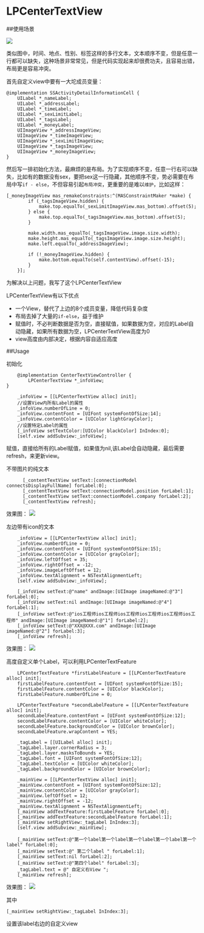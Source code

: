 # LPCenterTextView

##使用场景

![](https://github.com/Loopeer/LPCenterTextView/raw/master/Screenshorts/image1.png)

类似图中，时间、地点、性别、标签这样的多行文本，文本顺序不变，但是任意一行都可以缺失，这种场景非常常见，但是代码实现起来却很费功夫，且容易出错，布局更是容易冲突。

首先自定义view中要有一大坨成员变量：
```obj-c
@implementation SSActivityDetailInformationCell {
    UILabel *_nameLabel;
    UILabel *_addressLabel;
    UILabel *_timeLabel;
    UILabel *_sexLimitLabel;
    UILabel *_tagsLabel;
    UILabel *_moneyLabel;
    UIImageView *_addressImageView;
    UIImageView *_timeImageView;
    UIImageView *_sexLimitImageView;
    UIImageView *_tagsImageView;
    UIImageView *_moneyImageView;
}
```
然后写一排初始化方法，最麻烦的是布局。为了实现顺序不变，任意一行右可以缺失，比如有的数据没有sex，要把sex这一行隐藏，其他顺序不变，势必需要在布局中写`if - else`，不但容易引起`布局冲突`，更重要的是难以`维护`，比如这样：

```obj-c
[_moneyImageView mas_remakeConstraints:^(MASConstraintMaker *make) {
        if (_tagsImageView.hidden) {
            make.top.equalTo(_sexLimitImageView.mas_bottom).offset(5);
        } else {
            make.top.equalTo(_tagsImageView.mas_bottom).offset(5);
        }
        
        make.width.mas_equalTo(_tagsImageView.image.size.width);
        make.height.mas_equalTo(_tagsImageView.image.size.height);
        make.left.equalTo(_addressImageView);
        
        if (!_moneyImageView.hidden) {
            make.bottom.equalTo(self.contentView).offset(-15);
        }
    }];
```

为解决以上问题，我写了这个LPCenterTextView

LPCenterTextView有以下优点
* 一个View，替代了上边的8个成员变量，降低代码复杂度
* 布局去掉了大量的`if-else`，益于维护
* 赋值时，不必判断数据是否为空，直接赋值，如果数据为空，对应的Label自动隐藏，如果所有数据为空，LPCenterTextView高度为0
* view高度由内部决定，根据内容自适应高度


##Usage

初始化
```obj-c
    @implementation CenterTextViewController {
        LPCenterTextView *_infoView;
}
```
```obj-c
    _infoView = [[LPCenterTextView alloc] init];
    //设置View内所有Label的属性
    _infoView.numberOfLine = 0;
    _infoView.contentFont = [UIFont systemFontOfSize:14];
    _infoView.contentColor = [UIColor lightGrayColor];
    //设置特定Label的属性
    [_infoView setTextColor:[UIColor blackColor] InIndex:0];
    [self.view addSubview:_infoView];
```
赋值，直接给所有的Label赋值，如果值为nil,该Label会自动隐藏，最后需要 refresh，来更新view。

不带图片的纯文本
```obj-c
      [_contentTextView setText:[connectionModel connectsDisplayFullName] forLabel:0];
      [_contentTextView setText:connectionModel.position forLabel:1];
      [_contentTextView setText:connectionModel.company forLabel:2];
      [_contentTextView refresh];
```
效果图：
![](https://github.com/Loopeer/LPCenterTextView/raw/master/Screenshorts/image2.png)

左边带有icon的文本
```obj-c
    _infoView = [[LPCenterTextView alloc] init];
    _infoView.numberOfLine = 0;
    _infoView.contentFont = [UIFont systemFontOfSize:15];
    _infoView.contentColor = [UIColor grayColor];
    _infoView.leftOffset = 35;
    _infoView.rightOffset = -12;
    _infoView.imageLeftOffset = 12;
    _infoView.textAlignment = NSTextAlignmentLeft;
    [self.view addSubview:_infoView];
```
```obj-c
    [_infoView setText:@"name" andImage:[UIImage imageNamed:@"3"] forLabel:0];
    [_infoView setText:nil andImage:[UIImage imageNamed:@"4"] forLabel:1];
    [_infoView setText:@"ios工程师ios工程师ios工程师ios工程师ios工程师ios工程师" andImage:[UIImage imageNamed:@"1"] forLabel:2];
    [_infoView setText:@"XXX@XXX.com" andImage:[UIImage imageNamed:@"2"] forLabel:3];
    [_infoView refresh];
```
效果图：
![](https://github.com/Loopeer/LPCenterTextView/raw/master/Screenshorts/image3.png)

高度自定义单个Label，可以利用LPCenterTextFeature
```obj-c
    LPCenterTextFeature *firstLabelFeature = [[LPCenterTextFeature alloc] init];
    firstLabelFeature.contentFont = [UIFont systemFontOfSize:15];
    firstLabelFeature.contentColor = [UIColor blackColor];
    firstLabelFeature.numberOfLine = 0;
    
    LPCenterTextFeature *secondLabelFeature = [[LPCenterTextFeature alloc] init];
    secondLabelFeature.contentFont = [UIFont systemFontOfSize:12];
    secondLabelFeature.contentColor = [UIColor whiteColor];
    secondLabelFeature.backgroundColor = [UIColor brownColor];
    secondLabelFeature.wrapContent = YES;
    
    _tagLabel = [[UILabel alloc] init];
    _tagLabel.layer.cornerRadius = 3;
    _tagLabel.layer.masksToBounds = YES;
    _tagLabel.font = [UIFont systemFontOfSize:12];
    _tagLabel.textColor = [UIColor whiteColor];
    _tagLabel.backgroundColor = [UIColor brownColor];
    
    _mainView = [[LPCenterTextView alloc] init];
    _mainView.contentFont = [UIFont systemFontOfSize:12];
    _mainView.contentColor = [UIColor grayColor];
    _mainView.leftOffset = 12;
    _mainView.rightOffset = -12;
    _mainView.textAlignment = NSTextAlignmentLeft;
    [_mainView addTextFeature:firstLabelFeature forLabel:0];
    [_mainView addTextFeature:secondLabelFeature forLabel:1];
    [_mainView setRightView:_tagLabel InIndex:3];
    [self.view addSubview:_mainView];
```
```obj-c
    [_mainView setText:@"第一个label第一个label第一个label第一个label第一个label" forLabel:0];
    [_mainView setText:@" 第二个label " forLabel:1];
    [_mainView setText:nil forLabel:2];
    [_mainView setText:@"第四个label" forLabel:3];
    _tagLabel.text = @" 自定义右View ";
    [_mainView refresh];
```
效果图：
![](https://github.com/Loopeer/LPCenterTextView/raw/master/Screenshorts/image4.png)

其中
```obj-c
[_mainView setRightView:_tagLabel InIndex:3];
```
设置该label右边的自定义view
